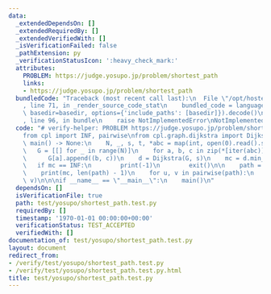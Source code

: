 ```yaml
---
data:
  _extendedDependsOn: []
  _extendedRequiredBy: []
  _extendedVerifiedWith: []
  _isVerificationFailed: false
  _pathExtension: py
  _verificationStatusIcon: ':heavy_check_mark:'
  attributes:
    PROBLEM: https://judge.yosupo.jp/problem/shortest_path
    links:
    - https://judge.yosupo.jp/problem/shortest_path
  bundledCode: "Traceback (most recent call last):\n  File \"/opt/hostedtoolcache/Python/3.9.2/x64/lib/python3.9/site-packages/onlinejudge_verify/documentation/build.py\"\
    , line 71, in _render_source_code_stat\n    bundled_code = language.bundle(stat.path,\
    \ basedir=basedir, options={'include_paths': [basedir]}).decode()\n  File \"/opt/hostedtoolcache/Python/3.9.2/x64/lib/python3.9/site-packages/onlinejudge_verify/languages/python.py\"\
    , line 96, in bundle\n    raise NotImplementedError\nNotImplementedError\n"
  code: "# verify-helper: PROBLEM https://judge.yosupo.jp/problem/shortest_path\n\
    from cpl import INF, pairwise\nfrom cpl.graph.dijkstra import Dijkstra\n\n\ndef\
    \ main() -> None:\n    N, _, s, t, *abc = map(int, open(0).read().split())\n \
    \   G = [[] for _ in range(N)]\n    for a, b, c in zip(*[iter(abc)] * 3):\n  \
    \      G[a].append((b, c))\n    d = Dijkstra(G, s)\n    mc = d.min_cost(t)\n \
    \   if mc == INF:\n        print(-1)\n        exit()\n\n    path = d.min_cost_path(t)\n\
    \    print(mc, len(path) - 1)\n    for u, v in pairwise(path):\n        print(u,\
    \ v)\n\n\nif __name__ == \"__main__\":\n    main()\n"
  dependsOn: []
  isVerificationFile: true
  path: test/yosupo/shortest_path.test.py
  requiredBy: []
  timestamp: '1970-01-01 00:00:00+00:00'
  verificationStatus: TEST_ACCEPTED
  verifiedWith: []
documentation_of: test/yosupo/shortest_path.test.py
layout: document
redirect_from:
- /verify/test/yosupo/shortest_path.test.py
- /verify/test/yosupo/shortest_path.test.py.html
title: test/yosupo/shortest_path.test.py
---
```

